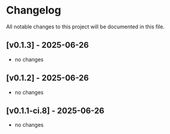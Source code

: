 # Changelog

All notable changes to this project will be documented in this file.
## [v0.1.3] - 2025-06-26

- no changes

## [v0.1.2] - 2025-06-26

- no changes

## [v0.1.1-ci.8] - 2025-06-26

- no changes


